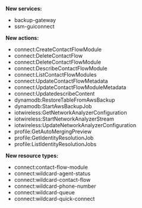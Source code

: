 **New services:**

- backup-gateway
- ssm-guiconnect

**New actions:**

- connect:CreateContactFlowModule
- connect:DeleteContactFlow
- connect:DeleteContactFlowModule
- connect:DescribeContactFlowModule
- connect:ListContactFlowModules
- connect:UpdateContactFlowMetadata
- connect:UpdateContactFlowModuleMetadata
- connect:UpdatedescribeContent
- dynamodb:RestoreTableFromAwsBackup
- dynamodb:StartAwsBackupJob
- iotwireless:GetNetworkAnalyzerConfiguration
- iotwireless:StartNetworkAnalyzerStream
- iotwireless:UpdateNetworkAnalyzerConfiguration
- profile:GetAutoMergingPreview
- profile:GetIdentityResolutionJob
- profile:ListIdentityResolutionJobs

**New resource types:**

- connect:contact-flow-module
- connect:wildcard-agent-status
- connect:wildcard-contact-flow
- connect:wildcard-phone-number
- connect:wildcard-queue
- connect:wildcard-quick-connect
